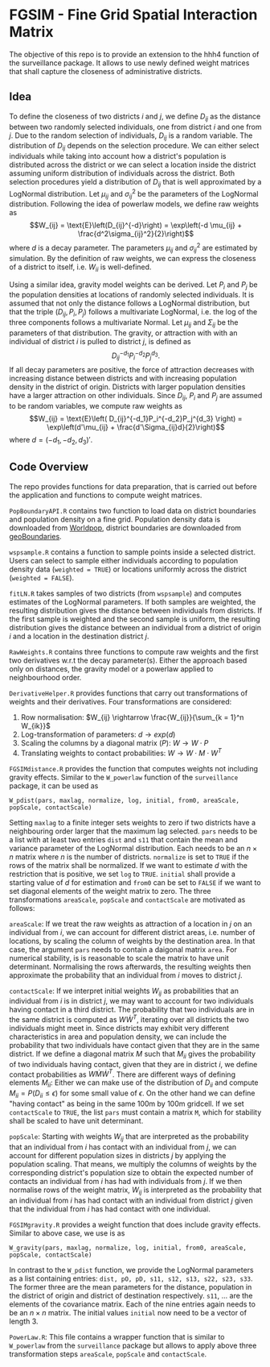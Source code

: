 # FGSIM - Fine Grid Spatial Interaction Matrix

The objective of this repo is to provide an extension to the hhh4 function of the surveillance package. It allows to use newly defined weight matrices that shall capture the closeness of administrative districts.

## Idea
To define the closeness of two districts $i$ and $j$, we define $D_{ij}$ as the distance between two randomly selected individuals, one from district $i$ and one from $j$. Due to the random selection of individuals, $D_{ij}$ is a random variable. The distribution of $D_{ij}$ depends on the selection procedure. We can either select individuals while taking into account how a district's population is distributed across the district or we can select a location inside the district assuming uniform distribution of individuals across the district. Both selection procedures yield a distribution of $D_{ij}$ that is well approximated by a LogNormal distribution. Let $\mu_{ij}$ and $\sigma^2_{ij}$ be the parameters of the LogNormal distribution. Following the idea of powerlaw models, we define raw weights as $$W_{ij} = \text{E}\left(D_{ij}^{-d}\right) = \exp\left(-d \mu_{ij} + \frac{d^2\sigma_{ij}^2}{2}\right)$$ where $d$ is a decay parameter. The parameters $\mu_{ij}$ and $\sigma_{ij}^2$ are estimated by simulation. By the definition of raw weights, we can express the closeness of a district to itself, i.e. $W_{ii}$ is well-defined.

Using a similar idea, gravity model weights can be derived. Let $P_i$ and $P_j$ be the population densities at locations of randomly selected individuals. It is assumed that not only the distance follows a LogNormal distribution, but that the triple $(D_{ij}, P_i, P_j)$ follows a multivariate LogNormal, i.e. the log of the three components follows a multivariate Normal. Let $\mu_{ij}$ and $\Sigma_{ij}$ be the parameters of that distribution. The gravity, or attraction with with an individual of district $i$ is pulled to district $j$, is defined as $$D_{ij}^{-d_1}P_i^{-d_2}P_j^{d_3} .$$
If all decay parameters are positive, the force of attraction decreases with increasing distance between districts and with increasing population density in the district of origin. Districts with larger population densities have a larger attraction on other individuals. Since $D_{ij}$, $P_i$ and $P_j$ are assumed to be random variables, we compute raw weights as
$$W_{ij} = \text{E}\left( D_{ij}^{-d_1}P_i^{-d_2}P_j^{d_3} \right) = \exp\left(d'\mu_{ij} + \frac{d'\Sigma_{ij}d}{2}\right)$$
where $d = (-d_1, -d_2, d_3)'$.

## Code Overview
The repo provides functions for data preparation, that is carried out before the application and functions to compute weight matrices.

`PopBoundaryAPI.R` contains two function to load data on district boundaries and population density on a fine grid. Population density data is downloaded from [Worldpop](https://www.worldpop.org/), district boundaries are downloaded from [geoBoundaries](https://github.com/wmgeolab/geoBoundaries).

`wspsample.R` contains a function to sample points inside a selected district. Users can select to sample either individuals according to population density data (`weighted = TRUE`) or locations uniformly across the district (`weighted = FALSE`).

`fitLN.R` takes samples of two districts (from `wspsample`) and computes estimates of the LogNormal parameters. If both samples are weighted, the resulting distribution gives the distance between individuals from districts. If the first sample is weighted and the second sample is uniform, the resulting distribution gives the distance between an individual from a district of origin $i$ and a location in the destination district $j$.

`RawWeights.R` contains three functions to compute raw weights and the first two derivatives w.r.t the decay parameter(s). Either the approach based only on distances, the gravity model or a powerlaw applied to neighbourhood order.

`DerivativeHelper.R` provides functions that carry out transformations of weights and their derivatives. Four transformations are considered:
1) Row normalisation: $W_{ij} \rightarrow \frac{W_{ij}}{\sum_{k = 1}^n W_{ik}}$
2) Log-transformation of parameters: $d \rightarrow exp(d)$
3) Scaling the columns by a diagonal matrix ($P$): $W \rightarrow W \cdot P$
4) Translating weights to contact probabilities: $W \rightarrow W \cdot M \cdot W^{T}$

`FGSIMdistance.R` provides the function that computes weights not including gravity effects. Similar to the `W_powerlaw` function of the `surveillance` package, it can be used as

`W_pdist(pars, maxlag, normalize, log, initial, from0, areaScale, popScale, contactScale)`

Setting `maxlag` to a finite integer sets weights to zero if two districts have a neighbouring order larger that the maximum lag selected. `pars` needs to be a list with at least two entries `dist` and `s11` that contain the mean and variance parameter of the LogNormal distribution. Each needs to be an $n\times n$ matrix where $n$ is the number of districts. `normalize` is set to `TRUE` if the rows of the matrix shall be normalized. If we want to estimate $d$ with the restriction that is positive, we set `log` to `TRUE`. `initial` shall provide a starting value of $d$ for estimation and `from0` can be set to `FALSE` if we want to set diagonal elements of the weight matrix to zero. The three transformations `areaScale`, `popScale` and `contactScale` are motivated as follows:

`areaScale`: If we treat the raw weights as attraction of a location in $j$ on an individual from $i$, we can account for different district areas, i.e. number of locations, by scaling the column of weights by the destination area. In that case, the argument `pars` needs to contain a daigonal matrix `area`. For numerical stability, is is reasonable to scale the matrix to have unit determinant. Normalising the rows afterwards, the resulting weights then approximate the probability that an individual from $i$ moves to district $j$.

`contactScale`: If we interpret initial weights $W_{ij}$ as probabilities that an individual from $i$ is in district $j$, we may want to account for two individuals having contact in a third district. The probability that two individuals are in the same district is computed as $W\dot W^{T}$, iterating over all districts the two individuals might meet in. Since districts may exhibit very different characteristics in area and population density, we can include the probability that two individuals have contact given that they are in the same district. If we define a diagonal matrix $M$ such that $M_{ii}$ gives the probability of two individuals having contact, given that they are in district $i$, we define contact probabilities as $W \dot M \dot W^{T}$. There are different ways of defining elements $M_{ii}$: Either we can make use of the distribution of $D_{ii}$ and compute $M_{ii} = P(D_{ii}  \le \epsilon)$ for some small value of $\epsilon$. On the other hand we can define "having contact" as being in the same 100m by 100m gridcell. If we set `contactScale` to `TRUE`, the list `pars` must contain a matrix `M`, which for stability shall be scaled to have unit determinant.

`popScale`: Starting with weights $W_{ij}$ that are interpreted as the probability that an individual from $i$ has contact with an individual from $j$, we can account for different population sizes in districts $j$ by applying the population scaling. That means, we multiply the columns of weights by the corresponding district's population size to obtain the expected number of contacts an individual from $i$ has had with individuals from $j$. If we then normalise rows of the weight matrix, $W_{ij}$ is interpreted as the probability that an individual from $i$ has had contact with an individual from district $j$ given that the individual from $i$ has had contact with one individual. 

`FGSIMgravity.R` provides a weight function that does include gravity effects. Similar to above case, we use is as

`W_gravity(pars, maxlag, normalize, log, initial, from0, areaScale, popScale, contactScale)`

In contrast to the `W_pdist` function, we provide the LogNormal parameters as a list containing entries: `dist, pO, pD, s11, s12, s13, s22, s23, s33`. The former three are the mean parameters for the distance, population in the district of origin and district of destination respectively. `s11`, ... are the elements of the covariance matrix. Each of the nine entries again needs to be an $n \times n$ matrix. The initial values `initial` now need to be a vector of length 3.

`PowerLaw.R`: This file contains a wrapper function that is similar to `W_powerlaw` from the `surveillance` package but allows to apply above three transformation steps `areaScale`, `popScale` and `contactScale`.

